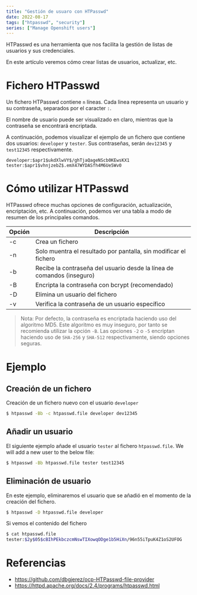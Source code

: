 ```yaml
---
title: "Gestión de usuaro con HTPasswd"
date: 2022-08-17
tags: ["htpasswd", "security"]
series: ["Manage Openshift users"]
---
```

HTPasswd es una herramienta que nos facilita la gestión de listas de usuarios y sus credenciales.

En este artículo veremos cómo crear listas de usuarios, actualizar, etc. 
<!--more-->

# Fichero HTPasswd
Un fichero HTPasswd contiene ```n``` líneas. Cada linea representa un usuario y su contraseña, separados por el caracter ```:```.

El nombre de usuario puede ser visualizado en claro, mientras que la contraseña se encontrará encriptada.

A continuación, podemos visualizar el ejemplo de un fichero que contiene dos usuarios: ```developer``` y ```tester```. Sus contraseñas, serán ```dev12345``` y ```test12345``` respectivamente. 

```properties
developer:$apr1$ukdXlwVY$/ghTjaQageNScb0KEwsKX1
tester:$apr1$vhnjzebZ$.emX47WYDASfh4M6Ue5Wv0
```

# Cómo utilizar HTPasswd
HTPasswd ofrece muchas opciones de configuración, actualización, encriptación, etc. A continuación, podemos ver una tabla a modo de resumen de los principales comandos.

|Opción|Descripción|
|---|---|
|-c|Crea un fichero|
|-n|Solo muentra el resultado por pantalla, sin modificar el fichero|
|-b|Recibe la contraseña del usuario desde la línea de comandos (inseguro)|
|-B|Encripta la contraseña con bcrypt (recomendado)|
|-D|Elimina un usuario del fichero|
|-v|Verifica la contraseña de un usuario específico|

> Nota: Por defecto, la contraseña es encriptada haciendo uso del algoritmo MD5. Este algoritmo es muy inseguro, por tanto se recomienda utilizar la opción ```-B```. Las opciones ```-2``` o ```-5``` encriptan haciendo uso de ```SHA-256``` y ```SHA-512``` respectivamente, siendo opciones seguras. 

# Ejemplo
## Creación de un fichero
Creación de un fichero nuevo con el usuario ```developer```

```bash
$ htpasswd -Bb -c htpasswd.file developer dev12345
```

## Añadir un usuario
El siguiente ejemplo añade el usuario ```tester``` al fichero ```htpasswd.file```.
We will add a new user to the below file: 

```bash
$ htpasswd -Bb htpasswd.file tester test12345
```

## Eliminación de usuario
En este ejemplo, eliminaremos el usuario que se añadió en el momento de la creación del fichero. 

```bash
$ htpasswd -D htpasswd.file developer
```

Si vemos el contenido del fichero

```bash
$ cat htpasswd.file 
tester:$2y$05$cBIhPEkbczcmNswTIXowqODge1b5HiXn/96n55iTpuK4Z1oS2UFOG
```

# Referencias
* https://github.com/dbgjerez/ocp-HTPasswd-file-provider
* https://httpd.apache.org/docs/2.4/programs/htpasswd.html
